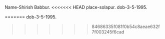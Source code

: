 Name-Shirish Babbur.
<<<<<<< HEAD
place-solapur.
dob-3-5-1995.

=======
dob-3-5-1995.
>>>>>>> 84686335f081f0b54c8aeae632f7f003245f6cad
